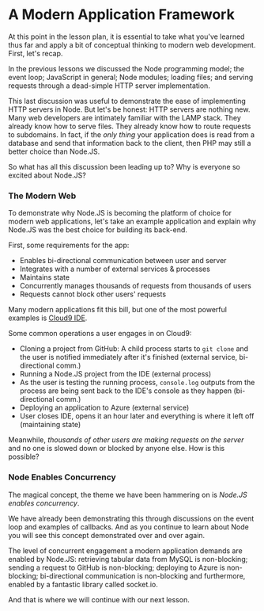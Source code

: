 A Modern Application Framework
==============================

At this point in the lesson plan, it is essential to take what you've learned
thus far and apply a bit of conceptual thinking to modern web development.
First, let's recap.

In the previous lessons we discussed the Node programming model; the event loop;
JavaScript in general; Node modules; loading files; and serving requests through a
dead-simple HTTP server implementation.

This last discussion was useful to demonstrate the ease of implementing HTTP servers
in Node. But let's be honest: HTTP servers are nothing new. Many web developers
are intimately familiar with the LAMP stack. They already know how to serve files.
They already know how to route requests to subdomains. In fact, if the _only 
thing_ your application does is read from a database and send that information
back to the client, then PHP may still a better choice than Node.JS.

So what has all this discussion been leading up to? Why is everyone so excited
about Node.JS?

### The Modern Web

To demonstrate why Node.JS is becoming the platform of choice for modern web
applications, let's take an example application and explain why Node.JS was the
best choice for building its back-end.

First, some requirements for the app:

* Enables bi-directional communication between user and server
* Integrates with a number of external services & processes
* Maintains state
* Concurrently manages thousands of requests from thousands of users
* Requests cannot block other users' requests

Many modern applications fit this bill, but one of the most powerful examples is
[Cloud9 IDE](http://c9.io).

Some common operations a user engages in on Cloud9:

* Cloning a project from GitHub: A child process starts to `git clone` and the
user is notified immediately after it's finished (external service, bi-directional
comm.)
* Running a Node.JS project from the IDE (external process)
* As the user is testing the running process, `console.log` outputs from the
process are being sent back to the IDE's console as they happen (bi-directional
comm.)
* Deploying an application to Azure (external service)
* User closes IDE, opens it an hour later and everything is where it left off
(maintaining state)

Meanwhile, _thousands of other users are making requests on the server_ and no
one is slowed down or blocked by anyone else. How is this possible?

### Node Enables Concurrency

The magical concept, the theme we have been hammering on is
_Node.JS enables concurrency_.

We have already been demonstrating this through discussions on the event loop
and examples of callbacks. And as you continue to learn about Node you will see
this concept demonstrated over and over again.

The level of concurrent engagement a modern application demands are enabled by
Node.JS: retrieving tabular data from MySQL is non-blocking; sending a request
to GitHub is non-blocking; deploying to Azure is non-blocking; bi-directional
communication is non-blocking and furthermore, enabled by a fantastic library
called socket.io.

And that is where we will continue with our next lesson.